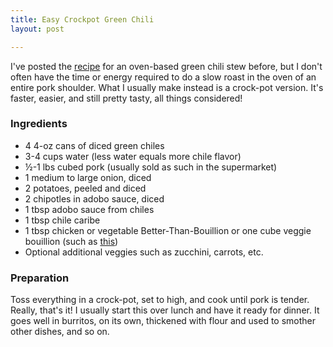 ```yaml
---
title: Easy Crockpot Green Chili
layout: post

---
```


I've posted the [recipe](/posts/recipes/2013/06/09/green-chili/) for an
oven-based green chili stew before, but I don't often have the time or energy
required to do a slow roast in the oven of an entire pork shoulder.  What I
usually make instead is a crock-pot version.  It's faster, easier, and still
pretty tasty, all things considered!

### Ingredients

* 4 4-oz cans of diced green chiles
* 3-4 cups water (less water equals more chile flavor)
* &frac12;-1 lbs cubed pork (usually sold as such in the supermarket)
* 1 medium to large onion, diced
* 2 potatoes, peeled and diced
* 2 chipotles in adobo sauce, diced
* 1 tbsp adobo sauce from chiles
* 1 tbsp chile caribe
* 1 tbsp chicken or vegetable Better-Than-Bouillion or one cube veggie bouillion
  (such as [this](http://www.knorr.com/product/detail/246069/vegetable))
* Optional additional veggies such as zucchini, carrots, etc.

### Preparation

Toss everything in a crock-pot, set to high, and cook until pork is tender.
Really, that's it!  I usually start this over lunch and have it ready for
dinner.  It goes well in burritos, on its own, thickened with flour and used to
smother other dishes, and so on.
